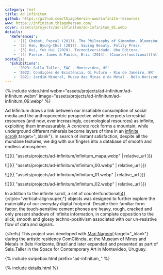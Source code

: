 ```yaml
---
category: feat
title: Ad Infinitum
github: https://github.com/thiagohersan-www/infinite-resources
www: https://infinitum.thiagohersan.com/
cover: assets/projects/ad-infinitum/ad-infinitum_01.webp
details:
  'References':
    - '[1] Chabot, Pascal (2013). The Philosophy of Simondon. Bloomsbury Academic.'
    - '[2] Han, Byung-Chul (2017). Saving Beauty. Polity Press.'
    - '[3] Hui, Yuk Hui (2020). Tecnodiversidade. Ubu Editora.'
    - '[4] Pierce, James & Paulos, Eric (2014). [Counterfunctional](https://www.jamesjpierce.com/projects/project-d){:target="_blank"} things: Exploring possibilities in designing digital limitations. [Proceedings](https://dl.acm.org/doi/abs/10.1145/2598510.2598522){:target="_blank"} of the 2014 Conference on Designing Interactive Systems.'
xdetails:
  'Exhibitions':
    - '2023: Salla_Taller, EAC - Montevideo, UY'
    - '2022: Condições de Existência, Oi Futuro - Rio de Janeiro, BR'
    - '2021: Jardim Mineral, Museu das Minas e do Metal - Belo Horizonte, BR'
---
```

{% include video.html
  webm="assets/projects/ad-infinitum/ad-infinitum.webm"
  image="assets/projects/ad-infinitum/ad-infinitum_09.webp"
%}

Ad Infinitum draws a link between our insatiable consumption of social media and the anthropocentric perspective which interprets terrestrial resources (and now, ever increasingly, cosmological resources) as infinite, exploiting them immeasurably. A concrete rock forms a mountain, while underground different minerals become layers of time in an [infinite scroll](https://infinitum.thiagohersan.com/){:target="_blank"}. In search of instant satisfaction, despite all the mundane textures, we dig with our fingers into a database of smooth and endless atmosphere.

![]({{ "assets/projects/ad-infinitum/infinitum_mapa.webp" | relative_url }})

![]({{ "assets/projects/ad-infinitum/infinitum_00.webp" | relative_url }})

![]({{ "assets/projects/ad-infinitum/infinitum_01.webp" | relative_url }})

![]({{ "assets/projects/ad-infinitum/infinitum_02.webp" | relative_url }})

In addition to the infinite scroll, a set of counterfunctional[[4]](#refs){:style="vertical-align:super;"} objects was designed to further explore the materiality of our everyday digital footprint. Despite their familiar form factor, the touch-sensitive cement phones are heavy, rough, cracked and only present shadows of infinite information, in complete opposition to the slick, smooth and glossy techno-positivism associated with our un-resistive flow of data and signals.

[](){:#refs}
This project was developed with [Mari Nagem](https://marinagem.com/){:target="_blank"} during the artistic residency ComCiência, at the Museum of Mines and Metals in Belo Horizonte, Brazil and later expanded and presented as part of Sala_Taller in the Space for Contemporary Art in Montevideo, Uruguay.

{% include swipebox.html prefix="ad-infinitum_" %}

{% include details.html %}
